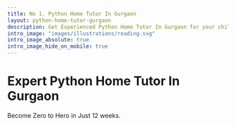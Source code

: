 ```yaml
---
title: No 1. Python Home Tutor In Gurgaon
layout: python-home-tutor-gurgaon
description: Get Experienced Python Home Tutor In Gurgaon for your child who will become Python Pro in Just 12 weeks. Check the syllabus Now.
intro_image: "images/illustrations/reading.svg"
intro_image_absolute: true
intro_image_hide_on_mobile: true
---
```


# Expert Python Home Tutor In Gurgaon

Become Zero to Hero in Just 12 weeks.


